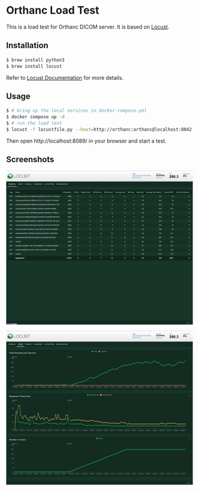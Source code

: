 Orthanc Load Test
=================

This is a load test for Orthanc DICOM server. It is based on [Locust](http://locust.io/).

## Installation

```bash
$ brew install python3
$ brew install locust
```

Refer to [Locust Documentation](http://docs.locust.io/en/latest/installation.html) for more details.

## Usage

```bash
$ # bring up the local services in docker-compose.yml
$ docker compose up -d
$ # run the load test
$ locust -f locustfile.py --host=http://orthanc:orthanc@localhost:8042
```

Then open http://localhost:8089/ in your browser and start a test.

## Screenshots

![Screenshot](docs/statistics.png)

![Screenshot](docs/charts.png)


